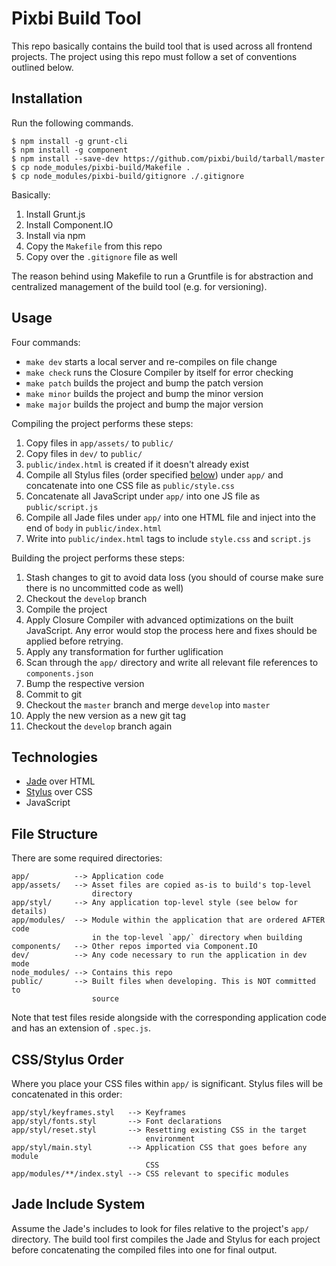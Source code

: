 # Pixbi Build Tool

This repo basically contains the build tool that is used across all frontend
projects. The project using this repo must follow a set of conventions outlined
below.


## Installation

Run the following commands.

```
$ npm install -g grunt-cli
$ npm install -g component
$ npm install --save-dev https://github.com/pixbi/build/tarball/master
$ cp node_modules/pixbi-build/Makefile .
$ cp node_modules/pixbi-build/gitignore ./.gitignore
```

Basically:

1. Install Grunt.js
2. Install Component.IO
3. Install via npm
4. Copy the `Makefile` from this repo
5. Copy over the `.gitignore` file as well

The reason behind using Makefile to run a Gruntfile is for abstraction and
centralized management of the build tool (e.g. for versioning).


## Usage

Four commands:

* `make dev` starts a local server and re-compiles on file change
* `make check` runs the Closure Compiler by itself for error checking
* `make patch` builds the project and bump the patch version
* `make minor` builds the project and bump the minor version
* `make major` builds the project and bump the major version

Compiling the project performs these steps:

1. Copy files in `app/assets/` to `public/`
2. Copy files in `dev/` to `public/`
3. `public/index.html` is created if it doesn't already exist
4. Compile all Stylus files (order specified [below](#css-order)) under `app/`
   and concatenate into one CSS file as `public/style.css`
5. Concatenate all JavaScript under `app/` into one JS file as
   `public/script.js`
6. Compile all Jade files under `app/` into one HTML file and inject into the
   end of `body` in `public/index.html`
7. Write into `public/index.html` tags to include `style.css` and `script.js`

Building the project performs these steps:

1.  Stash changes to git to avoid data loss (you should of course make sure
    there is no uncommitted code as well)
2.  Checkout the `develop` branch
3.  Compile the project
4.  Apply Closure Compiler with advanced optimizations on the built JavaScript.
    Any error would stop the process here and fixes should be applied before
    retrying.
5.  Apply any transformation for further uglification
6.  Scan through the `app/` directory and write all relevant file references to
    `components.json`
7.  Bump the respective version
8.  Commit to git
9.  Checkout the `master` branch and merge `develop` into `master`
10. Apply the new version as a new git tag
11. Checkout the `develop` branch again


## Technologies

* [Jade](http://jade-lang.com/) over HTML
* [Stylus](http://learnboost.github.io/stylus/) over CSS
* JavaScript


## File Structure

There are some required directories:

    app/          --> Application code
    app/assets/   --> Asset files are copied as-is to build's top-level
                      directory
    app/styl/     --> Any application top-level style (see below for details)
    app/modules/  --> Module within the application that are ordered AFTER code
                      in the top-level `app/` directory when building
    components/   --> Other repos imported via Component.IO
    dev/          --> Any code necessary to run the application in dev mode
    node_modules/ --> Contains this repo
    public/       --> Built files when developing. This is NOT committed to
                      source

Note that test files reside alongside with the corresponding application code
and has an extension of `.spec.js`.


## CSS/Stylus Order

Where you place your CSS files within `app/` is significant. Stylus files will
be concatenated in this order:

    app/styl/keyframes.styl   --> Keyframes
    app/styl/fonts.styl       --> Font declarations
    app/styl/reset.styl       --> Resetting existing CSS in the target
                                  environment
    app/styl/main.styl        --> Application CSS that goes before any module
                                  CSS
    app/modules/**/index.styl --> CSS relevant to specific modules


## Jade Include System

Assume the Jade's includes to look for files relative to the project's `app/`
directory. The build tool first compiles the Jade and Stylus for each project
before concatenating the compiled files into one for final output.
